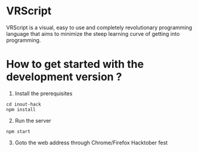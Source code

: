 # VRScript

VRScript is a visual, easy to use and completely revolutionary programming language that aims to minimize the steep learning curve of getting into programming.


# How to get started with the development version ?

1. Install the prerequisites

```git clone https://github.com/satyamtg/inout-hack.git
cd inout-hack
npm install
```

2. Run the server

`npm start`

3. Goto the web address through Chrome/Firefox
Hacktober fest
